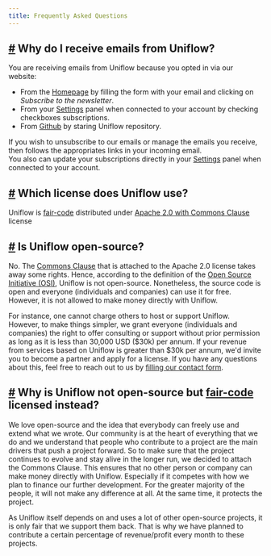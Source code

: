 ```yaml
---
title: Frequently Asked Questions
---
```


## [#](https://uniflow.io/docs/faq#why-do-i-receive-emails-from-uniflow) Why do I receive emails from Uniflow?

You are receiving emails from Uniflow because you opted in via our website:
- From the [Homepage](https://uniflow.io) by filling the form with your email and clicking on *Subscribe to the newsletter*.
- From your [Settings](https://uniflow.io/settings) panel when connected to your account by checking checkboxes subscriptions.
- From [Github](https://github.com/uniflow-io/uniflow) by staring Uniflow repository.

If you wish to unsubscribe to our emails or manage the emails you receive, then follows the appropriates links in your incoming email.  
You also can update your subscriptions directly in your [Settings](https://uniflow.io/settings) panel when connected to your account.

## [#](https://uniflow.io/docs/faq#which-license-does-uniflow-use) Which license does Uniflow use?

Uniflow is [fair-code](http://faircode.io) distributed under [Apache 2.0 with Commons Clause](https://github.com/uniflow-io/uniflow/blob/main/LICENSE.md) license

## [#](https://uniflow.io/docs/faq#is-uniflow-open-source) Is Uniflow open-source?

No. The [Commons Clause](https://commonsclause.com) that is attached to the Apache 2.0 license takes away some rights. Hence, according to the definition of the [Open Source Initiative (OSI)](https://opensource.org/osd), Uniflow is not open-source. Nonetheless, the source code is open and everyone (individuals and companies) can use it for free. However, it is not allowed to make money directly with Uniflow.

For instance, one cannot charge others to host or support Uniflow. However, to make things simpler, we grant everyone (individuals and companies) the right to offer consulting or support without prior permission as long as it is less than 30,000 USD ($30k) per annum. If your revenue from services based on Uniflow is greater than $30k per annum, we'd invite you to become a partner and apply for a license. If you have any questions about this, feel free to reach out to us by [filling our contact form](https://uniflow.io/contact).

## [#](https://uniflow.io/docs/faq#why-is-uniflow-not-open-source-but-fair-code-licensed-instead) Why is Uniflow not open-source but [fair-code](http://faircode.io) licensed instead?

We love open-source and the idea that everybody can freely use and extend what we wrote. Our community is at the heart of everything that we do and we understand that people who contribute to a project are the main drivers that push a project forward. So to make sure that the project continues to evolve and stay alive in the longer run, we decided to attach the Commons Clause. This ensures that no other person or company can make money directly with Uniflow. Especially if it competes with how we plan to finance our further development. For the greater majority of the people, it will not make any difference at all. At the same time, it protects the project.

As Uniflow itself depends on and uses a lot of other open-source projects, it is only fair that we support them back. That is why we have planned to contribute a certain percentage of revenue/profit every month to these projects.
